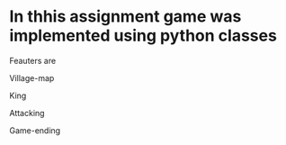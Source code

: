 # In thhis assignment game was implemented using python classes 

Feauters are 

Village-map

King 

Attacking

Game-ending